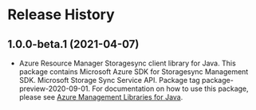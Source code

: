 # Release History

## 1.0.0-beta.1 (2021-04-07)

- Azure Resource Manager Storagesync client library for Java. This package contains Microsoft Azure SDK for Storagesync Management SDK. Microsoft Storage Sync Service API. Package tag package-preview-2020-09-01. For documentation on how to use this package, please see [Azure Management Libraries for Java](https://aka.ms/azsdk/java/mgmt).
